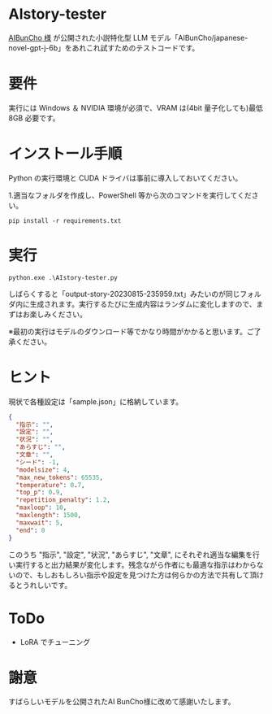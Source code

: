 # AIstory-tester

[AIBunCho 様](https://huggingface.co/AIBunCho/japanese-novel-gpt-j-6b)
が公開された小説特化型 LLM モデル「AIBunCho/japanese-novel-gpt-j-6b」をあれこれ試すためのテストコードです。

# 要件

実行には Windows ＆ NVIDIA 環境が必須で、VRAM は(4bit 量子化しても)最低 8GB 必要です。

# インストール手順

Python の実行環境と CUDA ドライバは事前に導入しておいてください。

1.適当なフォルダを作成し、PowerShell 等から次のコマンドを実行してください。

```
pip install -r requirements.txt
```

# 実行

```
python.exe .\AIstory-tester.py
```

しばらくすると「output-story-20230815-235959.txt」みたいのが同じフォルダ内に生成されます。実行するたびに生成内容はランダムに変化しますので、まずはお楽しみください。

※最初の実行はモデルのダウンロード等でかなり時間がかかると思います。ご了承ください。

# ヒント

現状で各種設定は「sample.json」に格納しています。

```json:sample.json
{
  "指示": "",
  "設定": "",
  "状況": "",
  "あらすじ": "",
  "文章": "",
  "シード": -1,
  "modelsize": 4,
  "max_new_tokens": 65535,
  "temperature": 0.7,
  "top_p": 0.9,
  "repetition_penalty": 1.2,
  "maxloop": 10,
  "maxlength": 1500,
  "maxwait": 5,
  "end": 0
}
```

このうち
"指示",
"設定",
"状況",
"あらすじ",
"文章",
にそれぞれ適当な編集を行い実行すると出力結果が変化します。残念ながら作者にも最適な指示はわからないので、もしおもしろい指示や設定を見つけた方は何らかの方法で共有して頂けるとうれしいです。

# ToDo

- LoRA でチューニング

# 謝意
すばらしいモデルを公開されたAI BunCho様に改めて感謝いたします。